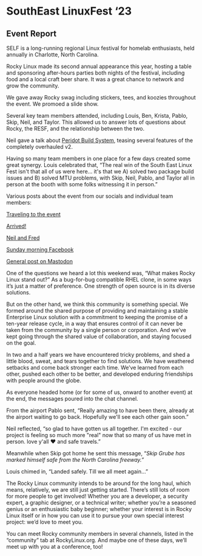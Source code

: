# SouthEast LinuxFest ‘23

## Event Report

SELF is a long-running regional Linux festival for homelab enthusiasts, held annually in Charlotte, North Carolina. 

Rocky Linux made its second annual appearance this year, hosting a table and sponsoring after-hours parties both nights of the festival, including food and a local craft beer share. It was a great chance to network and grow the community.

We gave away Rocky swag including stickers, tees, and koozies throughout the event. We promoed a slide show.

Several key team members attended, including Louis, Ben, Krista, Pablo, Skip, Neil, and Taylor. This allowed us to answer lots of questions about Rocky, the RESF, and the relationship between the two. 

Neil gave a talk about [Peridot Build System](https://youtu.be/JtQX3_ZMwSc?feature=shared), teasing several features of the completely overhauled v2.

Having so many team members in one place for a few days created some great synergy. Louis celebrated that, “The real win of the South East Linux Fest isn't that all of us were here... it's that we A) solved two package build issues and B) solved MTU problems, with Skip, Neil, Pablo, and Taylor all in person at the booth with some folks witnessing it in person.”

Various posts about the event from our socials and individual team members:

[Traveling to the event](https://twitter.com/NeilHanlon/status/1666809047839051776)

[Arrived!](https://www.linkedin.com/posts/krista-burdine_rockylinux-southeastlinuxfest-activity-7072602669365825536-a3BF?utm_source=share&utm_medium=member_desktop)

[Neil and Fred](https://twitter.com/KristaBurdine/status/1667618939344486403?s=20)

[Sunday morning Facebook](https://www.facebook.com/rockylinuxofficial/posts/pfbid035Bik5gAnr6gwsJ1j2rmZUVwzg2ZhDwBu7P3p8XJ3CmKoLFa7NJpkAGMnkXmqwQkol?notif_id=1686495744669948&notif_t=feedback_reaction_generic&ref=notif)

[General post on Mastodon](https://fosstodon.org/@rockylinux/110526313054564187)

One of the questions we heard a lot this weekend was, “What makes Rocky Linux stand out?” As a bug-for-bug compatible RHEL clone, in some ways it’s just a matter of preference. One strength of open source is in its diverse solutions. 

But on the other hand, we think this community is something special. We formed around the shared purpose of providing and maintaining a stable Enterprise Linux solution with a commitment to keeping the promise of a ten-year release cycle, in a way that ensures control of it can never be taken from the community by a single person or corporation. And we’ve kept going through the shared value of collaboration, and staying focused on the goal.

In two and a half years we have encountered tricky problems, and shed a little blood, sweat, and tears together to find solutions. We have weathered setbacks and come back stronger each time. We’ve learned from each other, pushed each other to be better, and developed enduring friendships with people around the globe.

As everyone headed home (or for some of us, onward to another event) at the end, the messages poured into the chat channel. 

From the airport Pablo sent, “Really amazing to have been there, already at the airport waiting to go back. Hopefully we'll see each other gain soon.”

Neil reflected, “so glad to have gotten us all together. I'm excited - our project is feeling so much more "real" now that so many of us have met in person. love y'all :heart: and safe travels.”

Meanwhile when Skip got home he sent this message, “*Skip Grube has marked himself safe from the North Carolina freeway.”*

Louis chimed in, “Landed safely. Till we all meet again…”

The Rocky Linux community intends to be around for the long haul, which means, relatively, we are still just getting started. There’s still lots of room for more people to get involved! Whether you are a developer, a security expert, a graphic designer, or a technical writer; whether you’re a seasoned genius or an enthusiastic baby beginner; whether your interest is in Rocky Linux itself or in how you can use it to pursue your own special interest project: we’d love to meet you.

You can meet Rocky community members in several channels, listed in the “community” tab at RockyLinux.org. And maybe one of these days, we’ll meet up with you at a conference, too!
